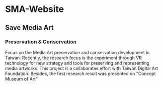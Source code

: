 # SMA-Website

## Save Media Art
### Preservation & Conservation
Focus on the Media Art preservation and conservation development in Taiwan. Recently, the research focus is the experiment through VR technology for new strategy and tools for preserving and representing media artworks. This project is a collaborates effort with Taiwan Digital Art Foundation. Besides, the first research result was presented on "Concept Museum of Art"
